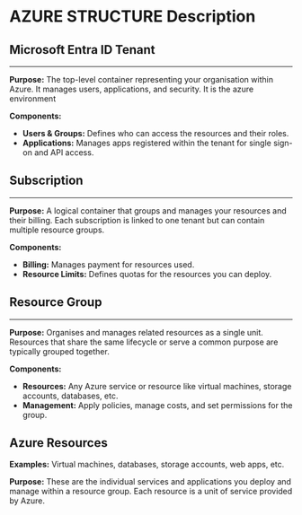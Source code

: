# AZURE STRUCTURE Description

## Microsoft Entra ID Tenant
---
**Purpose:** The top-level container representing your organisation within Azure. It manages users, applications, and security. It is the azure environment

**Components:**
- **Users & Groups:** Defines who can access the resources and their roles.
- **Applications:** Manages apps registered within the tenant for single sign-on and API access.

## Subscription
---
**Purpose:** A logical container that groups and manages your resources and their billing. Each subscription is linked to one tenant but can contain multiple resource groups.

**Components:**
- **Billing:** Manages payment for resources used.
- **Resource Limits:** Defines quotas for the resources you can deploy.

## Resource Group
---
**Purpose:** Organises and manages related resources as a single unit. Resources that share the same lifecycle or serve a common purpose are typically grouped together.

**Components:**
- **Resources:** Any Azure service or resource like virtual machines, storage accounts, databases, etc.
- **Management:** Apply policies, manage costs, and set permissions for the group.

## Azure Resources

**Examples:** Virtual machines, databases, storage accounts, web apps, etc.

**Purpose:** These are the individual services and applications you deploy and manage within a resource group. Each resource is a unit of service provided by Azure.
